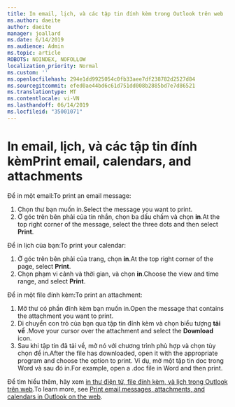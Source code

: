 ```yaml
---
title: In email, lịch, và các tập tin đính kèm trong Outlook trên web
ms.author: daeite
author: daeite
manager: joallard
ms.date: 6/14/2019
ms.audience: Admin
ms.topic: article
ROBOTS: NOINDEX, NOFOLLOW
localization_priority: Normal
ms.custom: ''
ms.openlocfilehash: 294e1dd9925054c0fb33aee7df238782d2527d84
ms.sourcegitcommit: efed0ae44bd6c61d751dd008b2885bd7e7d86521
ms.translationtype: MT
ms.contentlocale: vi-VN
ms.lasthandoff: 06/14/2019
ms.locfileid: "35001071"
---
```

# <a name="print-email-calendars-and-attachments"></a><span data-ttu-id="66f00-102">In email, lịch, và các tập tin đính kèm</span><span class="sxs-lookup"><span data-stu-id="66f00-102">Print email, calendars, and attachments</span></span>

<span data-ttu-id="66f00-103">Để in một email:</span><span class="sxs-lookup"><span data-stu-id="66f00-103">To print an email message:</span></span>
  
1. <span data-ttu-id="66f00-104">Chọn thư bạn muốn in.</span><span class="sxs-lookup"><span data-stu-id="66f00-104">Select the message you want to print.</span></span>
1. <span data-ttu-id="66f00-105">Ở góc trên bên phải của tin nhắn, chọn ba dấu chấm và chọn **in**.</span><span class="sxs-lookup"><span data-stu-id="66f00-105">At the top right corner of the message, select the three dots and then select **Print**.</span></span>

<span data-ttu-id="66f00-106">Để in lịch của bạn:</span><span class="sxs-lookup"><span data-stu-id="66f00-106">To print your calendar:</span></span>

1. <span data-ttu-id="66f00-107">Ở góc trên bên phải của trang, chọn **in**.</span><span class="sxs-lookup"><span data-stu-id="66f00-107">At the top right corner of the page, select **Print**.</span></span>
1. <span data-ttu-id="66f00-108">Chọn phạm vi cảnh và thời gian, và chọn **in**.</span><span class="sxs-lookup"><span data-stu-id="66f00-108">Choose the view and time range, and select **Print**.</span></span>

<span data-ttu-id="66f00-109">Để in một file đính kèm:</span><span class="sxs-lookup"><span data-stu-id="66f00-109">To print an attachment:</span></span>

1. <span data-ttu-id="66f00-110">Mở thư có phần đính kèm bạn muốn in.</span><span class="sxs-lookup"><span data-stu-id="66f00-110">Open the message that contains the attachment you want to print.</span></span>
2. <span data-ttu-id="66f00-111">Di chuyển con trỏ của bạn qua tập tin đính kèm và chọn biểu tượng **tải về** .</span><span class="sxs-lookup"><span data-stu-id="66f00-111">Move your cursor over the attachment and select the **Download** icon.</span></span>
3. <span data-ttu-id="66f00-112">Sau khi tập tin đã tải về, mở nó với chương trình phù hợp và chọn tùy chọn để in.</span><span class="sxs-lookup"><span data-stu-id="66f00-112">After the file has downloaded, open it with the appropriate program and choose the option to print.</span></span> <span data-ttu-id="66f00-113">Ví dụ, mở một tập tin doc trong Word và sau đó in.</span><span class="sxs-lookup"><span data-stu-id="66f00-113">For example, open a .doc file in Word and then print.</span></span>

<span data-ttu-id="66f00-114">Để tìm hiểu thêm, hãy xem [in thư điện tử, file đính kèm, và lịch trong Outlook trên web](https://support.office.com/article/2cf529d1-3b8f-4de2-b254-b7f870e58a2b).</span><span class="sxs-lookup"><span data-stu-id="66f00-114">To learn more, see [Print email messages, attachments, and calendars in Outlook on the web](https://support.office.com/article/2cf529d1-3b8f-4de2-b254-b7f870e58a2b).</span></span>